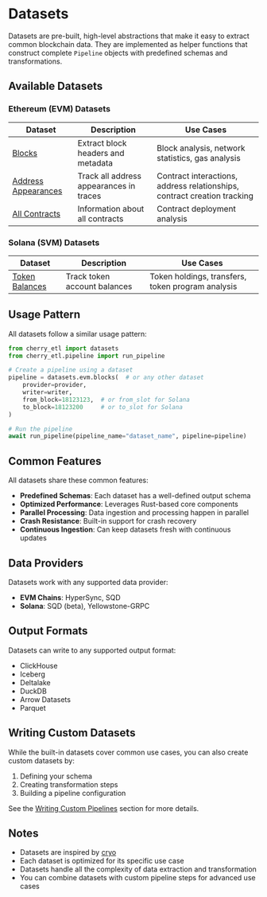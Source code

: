 # Datasets

Datasets are pre-built, high-level abstractions that make it easy to extract common blockchain data. They are implemented as helper functions that construct complete `Pipeline` objects with predefined schemas and transformations.

## Available Datasets

### Ethereum (EVM) Datasets

| Dataset | Description | Use Cases |
|---------|-------------|-----------|
| [Blocks](./evm/blocks.md) | Extract block headers and metadata | Block analysis, network statistics, gas analysis |
| [Address Appearances](./evm/address_appearances.md) | Track all address appearances in traces | Contract interactions, address relationships, contract creation tracking |
| [All Contracts](./evm/all_contracts.md) | Information about all contracts | Contract deployment analysis |

### Solana (SVM) Datasets

| Dataset | Description | Use Cases |
|---------|-------------|-----------|
| [Token Balances](./svm/token_balances.md) | Track token account balances | Token holdings, transfers, token program analysis |

## Usage Pattern

All datasets follow a similar usage pattern:

```python
from cherry_etl import datasets
from cherry_etl.pipeline import run_pipeline

# Create a pipeline using a dataset
pipeline = datasets.evm.blocks(  # or any other dataset
    provider=provider,
    writer=writer,
    from_block=18123123,  # or from_slot for Solana
    to_block=18123200     # or to_slot for Solana
)

# Run the pipeline
await run_pipeline(pipeline_name="dataset_name", pipeline=pipeline)
```

## Common Features

All datasets share these common features:

- **Predefined Schemas**: Each dataset has a well-defined output schema
- **Optimized Performance**: Leverages Rust-based core components
- **Parallel Processing**: Data ingestion and processing happen in parallel
- **Crash Resistance**: Built-in support for crash recovery
- **Continuous Ingestion**: Can keep datasets fresh with continuous updates

## Data Providers

Datasets work with any supported data provider:

- **EVM Chains**: HyperSync, SQD
- **Solana**: SQD (beta), Yellowstone-GRPC

## Output Formats

Datasets can write to any supported output format:

- ClickHouse
- Iceberg
- Deltalake
- DuckDB
- Arrow Datasets
- Parquet

## Writing Custom Datasets

While the built-in datasets cover common use cases, you can also create custom datasets by:

1. Defining your schema
2. Creating transformation steps
3. Building a pipeline configuration

See the [Writing Custom Pipelines](../pipeline/README.md) section for more details.

## Notes

- Datasets are inspired by [cryo](https://github.com/paradigmxyz/cryo)
- Each dataset is optimized for its specific use case
- Datasets handle all the complexity of data extraction and transformation
- You can combine datasets with custom pipeline steps for advanced use cases
